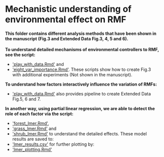 # Mechanistic understanding of environmental effect on RMF

#### This folder contains different analysis methods that have been shown in the manuscript (Fig.3 and Extended Data Fig.3, 4, 5 and 6).

**To understand detailed mechanisms of environmental controllers to RMF, see the script:**
  - ['play_with_data.Rmd'](https://github.com/haozhima95/Global_mapping_root_shoot_ratio/blob/b73a752ce64a1156585be913adb57c77f6a585d6/RSR_Geospatial_Modeling/RMF_controllers/play_with_data.Rmd) and 
  - ['eight_var_importance.Rmd'](https://github.com/haozhima95/Global_mapping_root_shoot_ratio/blob/b73a752ce64a1156585be913adb57c77f6a585d6/RSR_Geospatial_Modeling/RMF_controllers/eight_var_importance.Rmd). These scripts show how to create Fig.3 with additional experiments (Not shown in the manuscript).
  
**To understand how factors interactively influence the variation of RMFs:**
  - ['play_with_data.Rmd'](https://github.com/haozhima95/Global_mapping_root_shoot_ratio/blob/b73a752ce64a1156585be913adb57c77f6a585d6/RSR_Geospatial_Modeling/RMF_controllers/play_with_data.Rmd) also provides pipeline to create Extended Data Fig.5, 6 and 7.
  
**In another way, using partial linear regression, we are able to detect the role of each factor via the script:**
  - ['forest_lmer.Rmd'](https://github.com/haozhima95/Global_mapping_root_shoot_ratio/blob/b73a752ce64a1156585be913adb57c77f6a585d6/RSR_Geospatial_Modeling/RMF_controllers/forest_lmer.Rmd),
  - ['grass_lmer.Rmd'](https://github.com/haozhima95/Global_mapping_root_shoot_ratio/blob/b73a752ce64a1156585be913adb57c77f6a585d6/RSR_Geospatial_Modeling/RMF_controllers/grass_lmer.Rmd) and 
  - ['shrub_lmer.Rmd'](https://github.com/haozhima95/Global_mapping_root_shoot_ratio/blob/b73a752ce64a1156585be913adb57c77f6a585d6/RSR_Geospatial_Modeling/RMF_controllers/shrub_lmer.Rmd) to understand the detailed effects. These model results are saved to:
  - ['lmer_results.csv'](https://github.com/haozhima95/Global_mapping_root_shoot_ratio/blob/b73a752ce64a1156585be913adb57c77f6a585d6/RSR_Geospatial_Modeling/RMF_controllers/lmer_results.csv) for further plotting by:
  - ['lmer_plotting.Rmd'](https://github.com/haozhima95/Global_mapping_root_shoot_ratio/blob/b73a752ce64a1156585be913adb57c77f6a585d6/RSR_Geospatial_Modeling/RMF_controllers/lmer_plotting.Rmd)
